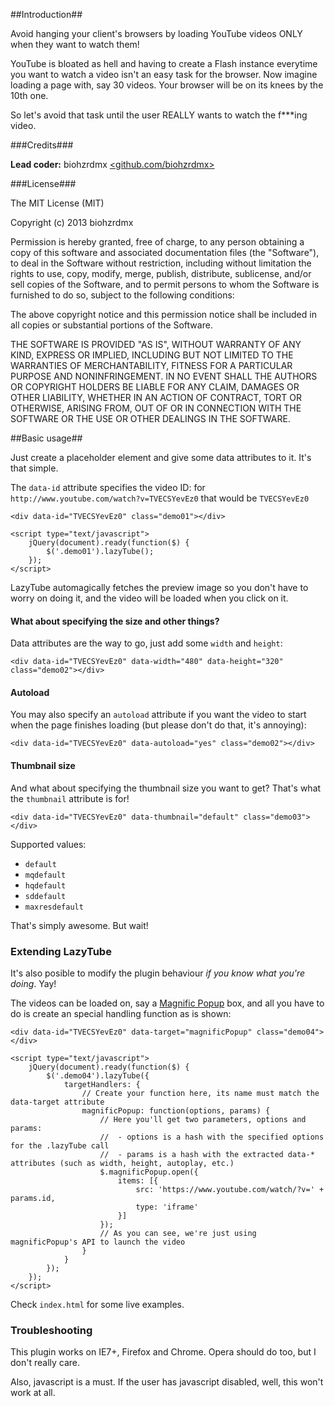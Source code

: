 ##Introduction##

Avoid hanging your client's browsers by loading YouTube videos ONLY when they want to watch them!

YouTube is bloated as hell and having to create a Flash instance everytime you want to watch a video isn't an easy task for the browser. Now imagine loading a page with, say 30 videos. Your browser will be on its knees by the 10th one.

So let's avoid that task until the user REALLY wants to watch the f***ing video.

###Credits###

**Lead coder:** biohzrdmx [&lt;github.com/biohzrdmx&gt;](http://github.com/biohzrdmx)

###License###

The MIT License (MIT)

Copyright (c) 2013 biohzrdmx

Permission is hereby granted, free of charge, to any person obtaining a copy of this software and associated documentation files (the "Software"), to deal in the Software without restriction, including without limitation the rights to use, copy, modify, merge, publish, distribute, sublicense, and/or sell copies of the Software, and to permit persons to whom the Software is furnished to do so, subject to the following conditions:

The above copyright notice and this permission notice shall be included in all copies or substantial portions of the Software.

THE SOFTWARE IS PROVIDED "AS IS", WITHOUT WARRANTY OF ANY KIND, EXPRESS OR IMPLIED, INCLUDING BUT NOT LIMITED TO THE WARRANTIES OF MERCHANTABILITY, FITNESS FOR A PARTICULAR PURPOSE AND NONINFRINGEMENT. IN NO EVENT SHALL THE AUTHORS OR COPYRIGHT HOLDERS BE LIABLE FOR ANY CLAIM, DAMAGES OR OTHER LIABILITY, WHETHER IN AN ACTION OF CONTRACT, TORT OR OTHERWISE, ARISING FROM, OUT OF OR IN CONNECTION WITH THE SOFTWARE OR THE USE OR OTHER DEALINGS IN THE SOFTWARE.

##Basic usage##

Just create a placeholder element and give some data attributes to it. It's that simple.

The `data-id` attribute specifies the video ID: for `http://www.youtube.com/watch?v=TVECSYevEz0` that would be `TVECSYevEz0`

	<div data-id="TVECSYevEz0" class="demo01"></div>

	<script type="text/javascript">
	    jQuery(document).ready(function($) {
	        $('.demo01').lazyTube();
	    });
	</script>

LazyTube automagically fetches the preview image so you don't have to worry on doing it, and the video will be loaded when you click on it.

#### What about specifying the size and other things? ####

Data attributes are the way to go, just add some `width` and `height`:

	<div data-id="TVECSYevEz0" data-width="480" data-height="320" class="demo02"></div>


#### Autoload ####

You may also specify an `autoload` attribute if you want the video to start when the page finishes loading (but please don't do that, it's annoying):

	<div data-id="TVECSYevEz0" data-autoload="yes" class="demo02"></div>

#### Thumbnail size ####

And what about specifying the thumbnail size you want to get? That's what the `thumbnail` attribute is for!

	<div data-id="TVECSYevEz0" data-thumbnail="default" class="demo03"></div>

Supported values:

- `default`
- `mqdefault`
- `hqdefault`
- `sddefault`
- `maxresdefault`

That's simply awesome. But wait!

### Extending LazyTube ###

It's also posible to modify the plugin behaviour *if you know what you're doing*. Yay!

The videos can be loaded on, say a [Magnific Popup](http://dimsemenov.com/plugins/magnific-popup/) box, and all you have to do is create an special handling function as is shown:

	<div data-id="TVECSYevEz0" data-target="magnificPopup" class="demo04"></div>

	<script type="text/javascript">
	    jQuery(document).ready(function($) {
	        $('.demo04').lazyTube({
	            targetHandlers: {
	                // Create your function here, its name must match the data-target attribute
	                magnificPopup: function(options, params) {
	                    // Here you'll get two parameters, options and params:
	                    //  - options is a hash with the specified options for the .lazyTube call
	                    //  - params is a hash with the extracted data-* attributes (such as width, height, autoplay, etc.)
	                    $.magnificPopup.open({
	                        items: [{
	                            src: 'https://www.youtube.com/watch/?v=' + params.id,
	                            type: 'iframe'
	                        }]
	                    });
	                    // As you can see, we're just using magnificPopup's API to launch the video
	                }
	            }
	        });
	    });
	</script>

Check `index.html` for some live examples.

### Troubleshooting ###

This plugin works on IE7+, Firefox and Chrome. Opera should do too, but I don't really care.

Also, javascript is a must. If the user has javascript disabled, well, this won't work at all.